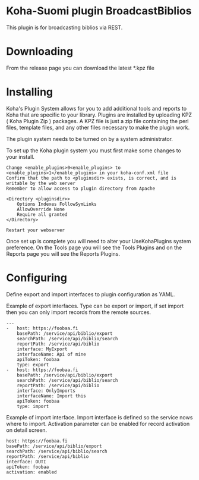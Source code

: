 # Koha-Suomi plugin BroadcastBiblios

This plugin is for broadcasting biblios via REST.

# Downloading

From the release page you can download the latest \*.kpz file

# Installing

Koha's Plugin System allows for you to add additional tools and reports to Koha that are specific to your library. Plugins are installed by uploading KPZ ( Koha Plugin Zip ) packages. A KPZ file is just a zip file containing the perl files, template files, and any other files necessary to make the plugin work.

The plugin system needs to be turned on by a system administrator.

To set up the Koha plugin system you must first make some changes to your install.

    Change <enable_plugins>0<enable_plugins> to <enable_plugins>1</enable_plugins> in your koha-conf.xml file
    Confirm that the path to <pluginsdir> exists, is correct, and is writable by the web server
    Remember to allow access to plugin directory from Apache

    <Directory <pluginsdir>>
        Options Indexes FollowSymLinks
        AllowOverride None
        Require all granted
    </Directory>

    Restart your webserver

Once set up is complete you will need to alter your UseKohaPlugins system preference. On the Tools page you will see the Tools Plugins and on the Reports page you will see the Reports Plugins.

# Configuring

Define export and import interfaces to plugin configuration as YAML.

Example of export interfaces. Type can be export or import, if set import then you can only import records from the remote sources.

    ---
    -   host: https://foobaa.fi
        basePath: /service/api/biblio/export
        searchPath: /service/api/biblio/search
        reportPath: /service/api/biblio
        interface: MyExport
        interfaceName: Api of mine
        apiToken: foobaa
        type: export
    -   host: https://foobaa.fi
        basePath: /service/api/biblio/export
        searchPath: /service/api/biblio/search
        reportPath: /service/api/biblio
        interface: OnlyImports
        interfaceName: Import this
        apiToken: foobaa
        type: import

Example of import interface. Import interface is defined so the service nows where to import. Activation parameter can be enabled for record activation on detail screen.

    host: https://foobaa.fi
    basePath: /service/api/biblio/export
    searchPath: /service/api/biblio/search
    reportPath: /service/api/biblio
    interface: OUTI
    apiToken: foobaa
    activation: enabled
